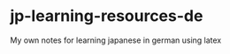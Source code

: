 jp-learning-resources-de
========================

My own notes for learning japanese in german using latex